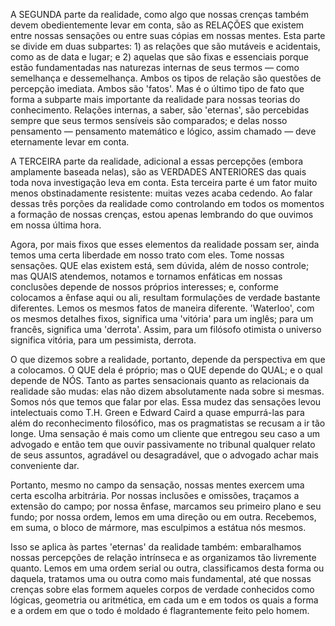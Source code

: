 A SEGUNDA parte da realidade, como algo que nossas crenças também devem obedientemente levar em conta, são as RELAÇÕES que existem entre nossas sensações ou entre suas cópias em nossas mentes. Esta parte se divide em duas subpartes: 1) as relações que são mutáveis e acidentais, como as de data e lugar; e 2) aquelas que são fixas e essenciais porque estão fundamentadas nas naturezas internas de seus termos — como semelhança e dessemelhança. Ambos os tipos de relação são questões de percepção imediata. Ambos são 'fatos'. Mas é o último tipo de fato que forma a subparte mais importante da realidade para nossas teorias do conhecimento. Relações internas, a saber, são 'eternas', são percebidas sempre que seus termos sensíveis são comparados; e delas nosso pensamento — pensamento matemático e lógico, assim chamado — deve eternamente levar em conta.

A TERCEIRA parte da realidade, adicional a essas percepções (embora amplamente baseada nelas), são as VERDADES ANTERIORES das quais toda nova investigação leva em conta. Esta terceira parte é um fator muito menos obstinadamente resistente: muitas vezes acaba cedendo. Ao falar dessas três porções da realidade como controlando em todos os momentos a formação de nossas crenças, estou apenas lembrando do que ouvimos em nossa última hora.

Agora, por mais fixos que esses elementos da realidade possam ser, ainda temos uma certa liberdade em nosso trato com eles. Tome nossas sensações. QUE elas existem está, sem dúvida, além de nosso controle; mas QUAIS atendemos, notamos e tornamos enfáticas em nossas conclusões depende de nossos próprios interesses; e, conforme colocamos a ênfase aqui ou ali, resultam formulações de verdade bastante diferentes. Lemos os mesmos fatos de maneira diferente. 'Waterloo', com os mesmos detalhes fixos, significa uma 'vitória' para um inglês; para um francês, significa uma 'derrota'. Assim, para um filósofo otimista o universo significa vitória, para um pessimista, derrota.

O que dizemos sobre a realidade, portanto, depende da perspectiva em que a colocamos. O QUE dela é próprio; mas o QUE depende do QUAL; e o qual depende de NÓS. Tanto as partes sensacionais quanto as relacionais da realidade são mudas: elas não dizem absolutamente nada sobre si mesmas. Somos nós que temos que falar por elas. Essa mudez das sensações levou intelectuais como T.H. Green e Edward Caird a quase empurrá-las para além do reconhecimento filosófico, mas os pragmatistas se recusam a ir tão longe. Uma sensação é mais como um cliente que entregou seu caso a um advogado e então tem que ouvir passivamente no tribunal qualquer relato de seus assuntos, agradável ou desagradável, que o advogado achar mais conveniente dar.

Portanto, mesmo no campo da sensação, nossas mentes exercem uma certa escolha arbitrária. Por nossas inclusões e omissões, traçamos a extensão do campo; por nossa ênfase, marcamos seu primeiro plano e seu fundo; por nossa ordem, lemos em uma direção ou em outra. Recebemos, em suma, o bloco de mármore, mas esculpimos a estátua nós mesmos.

Isso se aplica às partes 'eternas' da realidade também: embaralhamos nossas percepções de relação intrínseca e as organizamos tão livremente quanto. Lemos em uma ordem serial ou outra, classificamos desta forma ou daquela, tratamos uma ou outra como mais fundamental, até que nossas crenças sobre elas formem aqueles corpos de verdade conhecidos como lógicas, geometria ou aritmética, em cada um e em todos os quais a forma e a ordem em que o todo é moldado é flagrantemente feito pelo homem.